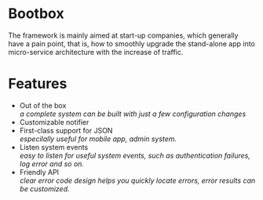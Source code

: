 # Bootbox
The framework is mainly aimed at start-up companies, which generally have a pain point, that is, how to smoothly upgrade the stand-alone app into micro-service architecture with the increase of traffic.

# Features
- Out of the box <br>
*a complete system can be built with just a few configuration changes*
- Customizable notifier 
- First-class support for JSON <br>
*especilally useful for mobile app, admin system.*
- Listen system events <br>
*easy to listen for useful system events, such as authentication failures, log error and so on.*
- Friendly API <br>
*clear error code design helps you quickly locate errors, error results can be customized.*
